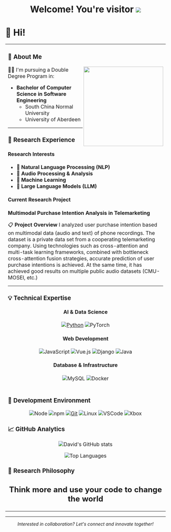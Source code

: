 

<!--
**david188888/david188888** is a ✨ _special_ ✨ repository because its `README.md` (this file) appears on your GitHub profile.

Here are some ideas to get you started:

- 🔭 I’m currently working on ...
- 🌱 I’m currently learning ...
- 👯 I’m looking to collaborate on ...
- 🤔 I’m looking for help with ...
- 💬 Ask me about ...
- 📫 How to reach me: ...
- 😄 Pronouns: ...
- ⚡ Fun fact: ...
-->
  <!-- profile logo 个人资料徽标 -->

<div align="center">
  <h1>
    Welcome! You're visitor <img src="https://profile-counter.glitch.me/david188888/count.svg">
  </h1>
</div>

# 🙋 Hi!

<table>
<tr><td>

### 🤺 About Me
  
<img align="right" width="250" src="https://cdn.jsdelivr.net/gh/sun0225SUN/sun0225SUN/assets/images/hi.gif" />

👨‍🎓 I'm pursuing a Double Degree Program in:
- **Bachelor of Computer Science in Software Engineering**
  - South China Normal University
  - University of Aberdeen
-----------------------------------
### 🔬 Research Experience

#### Research Interests
- 🧠 **Natural Language Processing (NLP)**
- 🎵 **Audio Processing & Analysis**
- 🤖 **Machine Learning**
- 🔄 **Large Language Models (LLM)**

#### Current Research Project
**Multimodal Purchase Intention Analysis in Telemarketing**

📋 **Project Overview**
I analyzed user purchase intention based on multimodal data (audio and text) of phone recordings. The dataset is a private data set from a cooperating telemarketing company. Using technologies such as cross-attention and multi-task learning frameworks, combined with bottleneck cross-attention fusion strategies, accurate prediction of user purchase intentions is achieved. At the same time, it has achieved good results on multiple public audio datasets (CMU-MOSEI, etc.)

------------------------------------------------------------------------
### 💡 Technical Expertise

<div align="center">

#### AI & Data Science
[![Python](https://img.shields.io/badge/-Python-37A6AB?style=flat-square&logo=python&logoColor=ffffff)](https://www.python.org/)
![PyTorch](https://img.shields.io/badge/pytorch-white?style=flat&logo=pytorch)


#### Web Development
![JavaScript](https://img.shields.io/badge/JavaScript-F7DF1E?style=flat-square&logo=JavaScript&logoColor=ffffff)
![Vue.js](https://img.shields.io/badge/-Vue.js-4FC08D?style=flat-square&logo=Vue.js&logoColor=ffffff)
![Django](https://img.shields.io/badge/Django-092E20.svg?logo=django&logoColor=white)
![Java](https://img.shields.io/badge/-Java-007396?style=flat-square&logo=java&logoColor=ffffff)

#### Database & Infrastructure
![MySQL](https://img.shields.io/badge/mysql-00000f.svg?logo=mysql&logoColor=white)
![Docker](https://img.shields.io/badge/Docker-2496ED?logo=docker&logoColor=white)

</div>

</td></tr>

<tr><td>

### 🔧 Development Environment

<div align="center">

![Node](https://img.shields.io/badge/Node.js-43853D.svg?logo=node.js&logoColor=white)
![npm](https://img.shields.io/badge/-NPM-CB3837?style=flat-square&logo=npm&logoColor=white)
[![Git](https://img.shields.io/badge/-Git-f05032?style=flat-square&logo=git&logoColor=white)](https://git-scm.com/)
<img src="https://img.shields.io/badge/-Linux-333333?style=flat-square&logo=linux&logoColor=white" alt="Linux">
![VSCode](https://img.shields.io/badge/VSCode-007ACC?logo=visual-studio-code&logoColor=white)
![Xbox](https://img.shields.io/badge/xbox-107C10.svg?logo=xbox&logoColor=white)

</div>

### 📈 GitHub Analytics

<div align="center">

![David's GitHub stats](https://github-readme-stats.vercel.app/api?username=david188888&show_icons=true&theme=radical)

![Top Languages](https://github-readme-stats.vercel.app/api/top-langs/?username=david188888&layout=compact&theme=radical)

</div>

### 💬 Research Philosophy

<div align="center">

## **Think more and use your code to change the world**

</div>

</td></tr>
</table>

---

<div align="center">
  <i>Interested in collaboration? Let's connect and innovate together!</i>
</div>
